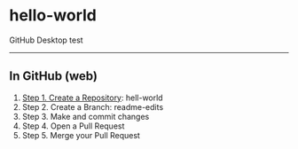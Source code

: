 # hello-world
GitHub Desktop test

---

## In GitHub (web)

1. [Step 1. Create a Repository](https://guides.github.com/activities/hello-world/): hell-world
2. Step 2. Create a Branch: readme-edits
3. Step 3. Make and commit changes
4. Step 4. Open a Pull Request
5. Step 5. Merge your Pull Request

